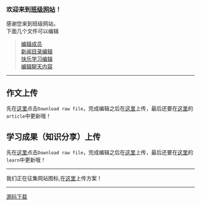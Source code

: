 ### 欢迎来到[班级网站](http://summon00163.github.io)！
感谢您来到班级网站，<br>
下面几个文件可以编辑


>[编辑成员](https://github.com/summon00163/summon00163.github.io/blob/main/json/member.json)<br>
>[新闻目录编辑](https://github.com/summon00163/summon00163.github.io/blob/main/json/news.json)<br>
>[快乐学习编辑](https://github.com/summon00163/summon00163.github.io/blob/main/json/study.json)<br>
>[编辑聊天内容](https://github.com/summon00163/summon00163.github.io/blob/main/chat.json)

---

## 作文上传
先在[这里](https://github.com/summon00163/summon00163.github.io/blob/main/article/demo.html)点击`Download raw file`，完成编辑之后在[这里](https://github.com/summon00163/summon00163.github.io/tree/main/article)上传，最后还要在[这里](https://github.com/summon00163/summon00163.github.io/blob/main/json/study.json)的`article`中更新哦！

## 学习成果（知识分享）上传
先在[这里](https://github.com/summon00163/summon00163.github.io/blob/main/learn/demo.html)点击`Download raw file`，完成编辑之后在[这里](https://github.com/summon00163/summon00163.github.io/tree/main/learn)上传，最后还要在[这里](https://github.com/summon00163/summon00163.github.io/blob/main/json/study.json)的`learn`中更新哦！

---

我们正在征集网站图标,在[这里](https://github.com/summon00163/summon00163.github.io/tree/main/icons)上传方案！

---

[源码下载](http://summon00163.github.io/source-code.zip)
